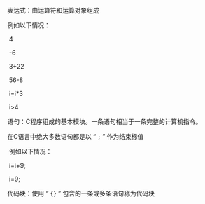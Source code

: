 表达式：由运算符和运算对象组成

例如以下情况：

​	4

​	-6

​	3+22

​	56-8

​	i=i*3

​	i>4



语句：C程序组成的基本模块。一条语句相当于一条完整的计算机指令。

在C语言中绝大多数语句都是以 “ `;` ” 作为结束标值

​	例如以下情况：

​		i=i+9;

​		i=9;
​		

代码块：使用 “ `{}` ” 包含的一条或多条语句称为代码块

